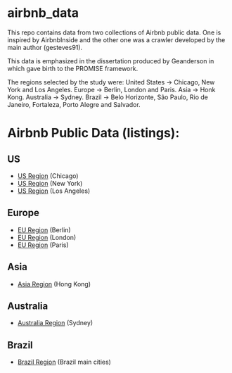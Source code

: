 # airbnb_data
This repo contains data from two collections of Airbnb public data. One is inspired by AirbnbInside and the other one was a crawler developed by the main author (gesteves91). 

This data is emphasized in the dissertation produced by Geanderson in which gave birth to the PROMISE framework.

The regions selected by the study were: United States -> Chicago, New York and Los Angeles. Europe -> Berlin, London and Paris. Asia -> Honk Kong. Australia -> Sydney. Brazil -> Belo Horizonte, São Paulo, Rio de Janeiro, Fortaleza, Porto Alegre and Salvador. 

# Airbnb Public Data (listings):

## US

 * [US Region](http://insideairbnb.com/chicago/) (Chicago)
 * [US Region](http://insideairbnb.com/new-york-city/) (New York)
 * [US Region](http://insideairbnb.com/los-angeles/) (Los Angeles)


## Europe

 * [EU Region](http://insideairbnb.com/berlin/) (Berlin)
 * [EU Region](http://insideairbnb.com/london/) (London)
 * [EU Region](http://insideairbnb.com/new-york-city/) (Paris)

## Asia

 * [Asia Region](http://insideairbnb.com/hong-kong/) (Hong Kong)
 
## Australia

 * [Australia Region](http://insideairbnb.com/sydney/) (Sydney)

## Brazil

 * [Brazil Region](https://github.com/gesteves91/airbnb_data/blob/master/brazil.csv) (Brazil main cities)

